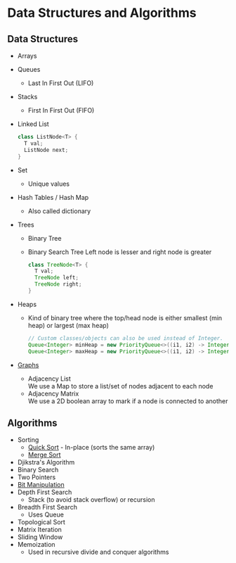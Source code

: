 # Data Structures and Algorithms

## Data Structures

- Arrays
- Queues
  - Last In First Out (LIFO)
- Stacks
  - First In First Out (FIFO)
- Linked List

  ```java
  class ListNode<T> {
    T val;
    ListNode next;
  }
  ```

- Set
  - Unique values
- Hash Tables / Hash Map
  - Also called dictionary
- Trees

  - Binary Tree
  - Binary Search Tree
    Left node is lesser and right node is greater

    ```java
    class TreeNode<T> {
      T val;
      TreeNode left;
      TreeNode right;
    }
    ```

- Heaps

  - Kind of binary tree where the top/head node is either smallest (min heap) or largest (max heap)

    ```java
    // Custom classes/objects can also be used instead of Integer.
    Queue<Integer> minHeap = new PriorityQueue<>((i1, i2) -> Integer.compare(i1, i2));
    Queue<Integer> maxHeap = new PriorityQueue<>((i1, i2) -> Integer.compare(i2, i1));
    ```

- [Graphs](./graphs.md)
  - Adjacency List\
    We use a Map to store a list/set of nodes adjacent to each node
  - Adjacency Matrix\
    We use a 2D boolean array to mark if a node is connected to another

## Algorithms

- Sorting
  - [Quick Sort](../dsa-ts/src/ds/quick-sort.ts) - In-place (sorts the same array)
  - [Merge Sort](../dsa-ts/src/ds/merge-sort.ts)
- Djikstra's Algorithm
- Binary Search
- Two Pointers
- [Bit Manipulation](https://www.youtube.com/watch?v=NLKQEOgBAnw)
- Depth First Search
  - Stack (to avoid stack overflow) or recursion
- Breadth First Search
  - Uses Queue
- Topological Sort
- Matrix Iteration
- Sliding Window
- Memoization
  - Used in recursive divide and conquer algorithms
